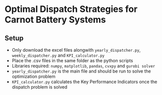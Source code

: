 # Optimal Dispatch Strategies for Carnot Battery Systems

## Setup
- Only download the excel files alongwith `yearly_dispatcher.py`, `weekly_dispatcher.py` and `KPI_calculator.py`
- Place the .csv files in the same folder as the python scripts
- Libraries required: `numpy`, `matplotlib`, `pandas`, `cvxpy` and `gurobi solver`
- `yearly_dispatcher.py` is the main file and should be run to solve the optimization problem
- `KPI_calculator.py` calculates the Key Performance Indicators once the dispatch problem is solved

